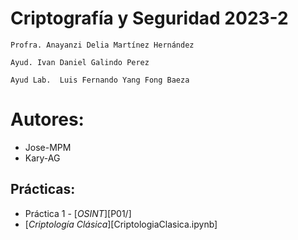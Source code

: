 # Criptografía y Seguridad 2023-2

`Profra. Anayanzi Delia Martínez Hernández`

`Ayud. Ivan Daniel Galindo Perez`

`Ayud Lab.  Luis Fernando Yang Fong Baeza`

# Autores:

* Jose-MPM
* Kary-AG


## Prácticas:

* Práctica 1 - [_OSINT_][P01/]
* [_Criptología Clásica_][CriptologiaClasica.ipynb]